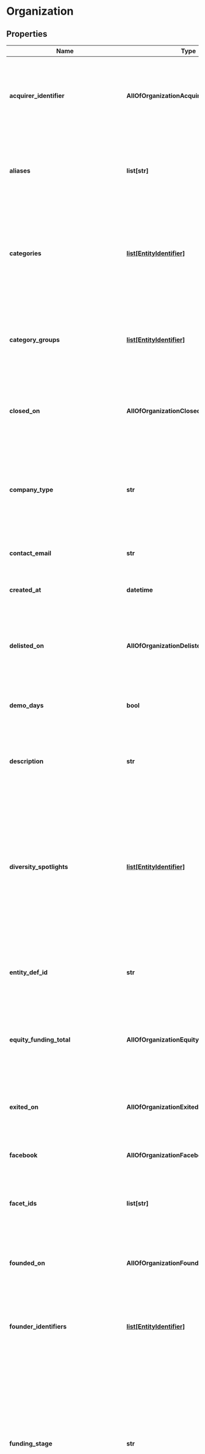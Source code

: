 # Organization

## Properties
Name | Type | Description | Notes
------------ | ------------- | ------------- | -------------
**acquirer_identifier** | **AllOfOrganizationAcquirerIdentifier** | Name of the organization that made the acquisition\\ Field Type: identifier\\ Searchable: Yes\\ Search Operators: blank, contains, eq, includes, not_contains, not_eq, not_includes, starts  | [optional] 
**aliases** | **list[str]** | Alternate or previous names for the organization\\ Field Type: text_short_multi\\ Searchable: Yes\\ Search Operators: blank, contains, eq, not_contains, not_eq, starts  | [optional] 
**categories** | [**list[EntityIdentifier]**](EntityIdentifier.md) | Descriptive keyword for an Organization (e.g. SaaS, Android, Cloud Computing, Medical Device)\\ Field Type: identifier_multi\\ Searchable: Yes\\ Search Operators: blank, includes, includes_all, not_includes, not_includes_all  | [optional] 
**category_groups** | [**list[EntityIdentifier]**](EntityIdentifier.md) | Superset of Industries (e.g. Software, Mobile, Health Care)\\ Field Type: identifier_multi\\ Searchable: Yes\\ Search Operators: blank, includes, includes_all, not_includes, not_includes_all  | [optional] 
**closed_on** | **AllOfOrganizationClosedOn** | The date when the organization is closed\\ Field Type: date_precision\\ Searchable: Yes\\ Search Operators: between, blank, eq, gte, lte  | [optional] 
**company_type** | **str** | Whether an Organization is for profit or non-profit\\ Field Type: enum\\ Searchable: Yes\\ Search Operators: blank, eq, includes, not_eq, not_includes\\ Possible values are:  * for_profit - For Profit  * non_profit - Non-profit  | [optional] 
**contact_email** | **str** | General contact email for the organization\\ Field Type: text_blob\\ Searchable: No  | [optional] 
**created_at** | **datetime** | Field Type: datetime\\ Searchable: Yes\\ Search Operators: between, blank, eq, gte, lte  | [optional] 
**delisted_on** | **AllOfOrganizationDelistedOn** | The date when the Organization removed its stock from the stock exchange.\\ Field Type: date_precision\\ Searchable: Yes\\ Search Operators: between, blank, eq, gte, lte  | [optional] 
**demo_days** | **bool** | Whether an accelerator hosts any demo days\\ Field Type: boolean\\ Searchable: Yes\\ Search Operators: blank, eq  | [optional] 
**description** | **str** | Organization Description, Industries, Industry Groups\\ Field Type: text_long\\ Searchable: Yes\\ Search Operators: blank, contains, not_contains  | [optional] 
**diversity_spotlights** | [**list[EntityIdentifier]**](EntityIdentifier.md) | Types of diversity represented in an organization, specifically of those who are founding members, currently the CEO, or have check-writing abilities in an investment firm. This feature is in beta and may change with future updates.\\ Field Type: identifier_multi\\ Searchable: Yes\\ Search Operators: blank, includes, includes_all, not_includes, not_includes_all  | [optional] 
**entity_def_id** | **str** | Field Type: enum\\ Searchable: Yes\\ Search Operators: blank, eq, includes, not_eq, not_includes\\ Possible values are:  * organization - Organization  | [optional] 
**equity_funding_total** | **AllOfOrganizationEquityFundingTotal** | Total funding amount raised across all Funding Rounds excluding debt\\ Field Type: money\\ Searchable: Yes\\ Search Operators: between, blank, eq, gt, gte, lt, lte, not_eq  | [optional] 
**exited_on** | **AllOfOrganizationExitedOn** | Date the organization was acquired or went public\\ Field Type: date_precision\\ Searchable: Yes\\ Search Operators: between, blank, eq, gte, lte  | [optional] 
**facebook** | **AllOfOrganizationFacebook** | Link to Organization&#x27;s Facebook page\\ Field Type: link\\ Searchable: No  | [optional] 
**facet_ids** | **list[str]** | Field Type: enum_multi\\ Searchable: Yes\\ Search Operators: blank, includes, includes_all, not_includes, not_includes_all  | [optional] 
**founded_on** | **AllOfOrganizationFoundedOn** | Date the Organization was founded\\ Field Type: date_precision\\ Searchable: Yes\\ Search Operators: between, blank, eq, gte, lte  | [optional] 
**founder_identifiers** | [**list[EntityIdentifier]**](EntityIdentifier.md) | Founders of the organization\\ Field Type: identifier_multi\\ Searchable: Yes\\ Search Operators: blank, includes, includes_all, not_includes, not_includes_all  | [optional] 
**funding_stage** | **str** | This field describes an organization&#x27;s most recent funding status (e.g. Early Stage Venture, Late Stage Venture, M&amp;A)\\ Field Type: enum\\ Searchable: Yes\\ Search Operators: blank, eq, includes, not_eq, not_includes\\ Possible values are:  * early_stage_venture - Early Stage Venture  * ipo - IPO  * late_stage_venture - Late Stage Venture  * m_and_a - M&amp;A  * private_equity - Private Equity  * seed - Seed  | [optional] 
**funding_total** | **AllOfOrganizationFundingTotal** | Total amount raised across all funding rounds\\ Field Type: money\\ Searchable: Yes\\ Search Operators: between, blank, eq, gt, gte, lt, lte, not_eq  | [optional] 
**funds_total** | **AllOfOrganizationFundsTotal** | Total funding amount raised across all Fund Raises\\ Field Type: money\\ Searchable: Yes\\ Search Operators: between, blank, eq, gt, gte, lt, lte, not_eq  | [optional] 
**hub_tags** | **list[str]** | Tags are labels assigned to organizations, which identify their belonging to a group with that shared label\\ Field Type: enum_multi\\ Searchable: Yes\\ Search Operators: blank, includes, includes_all, not_includes, not_includes_all  | [optional] 
**identifier** | **AllOfOrganizationIdentifier** | Name of the Organization\\ Field Type: identifier\\ Searchable: Yes\\ Search Operators: blank, contains, eq, includes, not_contains, not_eq, not_includes, starts  | 
**image_id** | **str** | The profile image of the organization on Crunchbase\\ Field Type: image_id\\ Searchable: No  | [optional] 
**image_url** | **str** | The cloudinary url of the profile image\\ Field Type: text_blob\\ Searchable: No  | [optional] 
**investor_identifiers** | [**list[EntityIdentifier]**](EntityIdentifier.md) | The top 5 investors with investments in this company, ordered by Crunchbase Rank\\ Field Type: identifier_multi\\ Searchable: Yes\\ Search Operators: blank, includes, includes_all, not_includes, not_includes_all  | [optional] 
**investor_stage** | **list[str]** | This describes the stage of investments made by this organization (e.g. Angel, Fund of Funds, Venture Capital)\\ Field Type: enum_multi\\ Searchable: Yes\\ Search Operators: blank, includes, includes_all, not_includes, not_includes_all  | [optional] 
**investor_type** | **list[str]** | This describes the type of investor this organization is (e.g. Angel, Fund of Funds, Venture Capital)\\ Field Type: enum_multi\\ Searchable: Yes\\ Search Operators: blank, includes, includes_all, not_includes, not_includes_all  | [optional] 
**ipo_status** | **str** | The current public status of the Organization\\ Field Type: enum\\ Searchable: Yes\\ Search Operators: blank, eq, includes, not_eq, not_includes\\ Possible values are:  * delisted - Delisted  * private - Private  * public - Public  | [optional] 
**last_equity_funding_total** | **AllOfOrganizationLastEquityFundingTotal** | Amount of most recent Funding Round excluding debt\\ Field Type: money\\ Searchable: Yes\\ Search Operators: between, blank, eq, gt, gte, lt, lte, not_eq  | [optional] 
**last_equity_funding_type** | **str** | The most recent Funding Round excluding debt\\ Field Type: enum\\ Searchable: Yes\\ Search Operators: blank, eq, includes, not_eq, not_includes\\ Possible values are:  * angel - Angel  * convertible_note - Convertible Note  * corporate_round - Corporate Round  * debt_financing - Debt Financing  * equity_crowdfunding - Equity Crowdfunding  * grant - Grant  * initial_coin_offering - Initial Coin Offering  * non_equity_assistance - Non-equity Assistance  * post_ipo_debt - Post-IPO Debt  * post_ipo_equity - Post-IPO Equity  * post_ipo_secondary - Post-IPO Secondary  * pre_seed - Pre-Seed  * private_equity - Private Equity  * product_crowdfunding - Product Crowdfunding  * secondary_market - Secondary Market  * seed - Seed  * series_a - Series A  * series_b - Series B  * series_c - Series C  * series_d - Series D  * series_e - Series E  * series_f - Series F  * series_g - Series G  * series_h - Series H  * series_i - Series I  * series_j - Series J  * series_unknown - Venture - Series Unknown  * undisclosed - Undisclosed  | [optional] 
**last_funding_at** | **date** | Date of most recent Funding Round\\ Field Type: date\\ Searchable: Yes\\ Search Operators: between, blank, eq, gte, lte  | [optional] 
**last_funding_total** | **AllOfOrganizationLastFundingTotal** | Amount of most recent Funding Round\\ Field Type: money\\ Searchable: Yes\\ Search Operators: between, blank, eq, gt, gte, lt, lte, not_eq  | [optional] 
**last_funding_type** | **str** | Last funding round type (e.g. Seed, Series A, Private Equity)\\ Field Type: enum\\ Searchable: Yes\\ Search Operators: blank, eq, includes, not_eq, not_includes\\ Possible values are:  * angel - Angel  * convertible_note - Convertible Note  * corporate_round - Corporate Round  * debt_financing - Debt Financing  * equity_crowdfunding - Equity Crowdfunding  * grant - Grant  * initial_coin_offering - Initial Coin Offering  * non_equity_assistance - Non-equity Assistance  * post_ipo_debt - Post-IPO Debt  * post_ipo_equity - Post-IPO Equity  * post_ipo_secondary - Post-IPO Secondary  * pre_seed - Pre-Seed  * private_equity - Private Equity  * product_crowdfunding - Product Crowdfunding  * secondary_market - Secondary Market  * seed - Seed  * series_a - Series A  * series_b - Series B  * series_c - Series C  * series_d - Series D  * series_e - Series E  * series_f - Series F  * series_g - Series G  * series_h - Series H  * series_i - Series I  * series_j - Series J  * series_unknown - Venture - Series Unknown  * undisclosed - Undisclosed  | [optional] 
**last_key_employee_change_date** | **date** | See companies that have hired executives (VP and above) in a certain date range\\ Field Type: date\\ Searchable: Yes\\ Search Operators: between, blank, eq, gte, lte  | [optional] 
**last_layoff_date** | **date** | Date of last layoff event\\ Field Type: date\\ Searchable: Yes\\ Search Operators: between, blank, eq, gte, lte  | [optional] 
**layout_id** | **str** | This is the auto-generated layout for the profile\\ Field Type: enum\\ Searchable: Yes\\ Search Operators: blank, eq, includes, not_eq, not_includes\\ Possible values are:  * investor - Investor Layout  * school - School Layout  | [optional] 
**legal_name** | **str** | The legal name of the organization\\ Field Type: text_blob\\ Searchable: No  | [optional] 
**linkedin** | **AllOfOrganizationLinkedin** | Link to Organization&#x27;s LinkedIn page\\ Field Type: link\\ Searchable: No  | [optional] 
**listed_stock_symbol** | **str** | Stock ticker symbol (e.g. AAPL, FB, TWTR)\\ Field Type: text_blob\\ Searchable: No  | [optional] 
**location_group_identifiers** | [**list[EntityIdentifier]**](EntityIdentifier.md) | Where the organization is headquartered (e.g. San Francisco Bay Area, Silicon Valley)\\ Field Type: identifier_multi\\ Searchable: Yes\\ Search Operators: blank, includes, includes_all, not_includes, not_includes_all  | [optional] 
**location_identifiers** | [**list[LocationIdentifier]**](LocationIdentifier.md) | Where the organization is headquartered\\ Field Type: identifier_multi\\ Searchable: Yes\\ Search Operators: blank, includes, includes_all, not_includes, not_includes_all  | [optional] 
**name** | **str** | Field Type: text_blob\\ Searchable: No  | [optional] 
**num_acquisitions** | **float** | Total number of Acquisitions\\ Field Type: integer\\ Searchable: Yes\\ Search Operators: between, blank, eq, gt, gte, lt, lte, not_eq  | [optional] 
**num_alumni** | **float** | Total number of alumni\\ Field Type: integer\\ Searchable: Yes\\ Search Operators: between, blank, eq, gt, gte, lt, lte, not_eq  | [optional] 
**num_articles** | **float** | Number of news articles that reference the Organization\\ Field Type: integer\\ Searchable: Yes\\ Search Operators: between, blank, eq, gt, gte, lt, lte, not_eq  | [optional] 
**num_current_advisor_positions** | **float** | Total number of board member and advisor profiles an organization has on Crunchbase\\ Field Type: integer\\ Searchable: Yes\\ Search Operators: between, blank, eq, gt, gte, lt, lte, not_eq  | [optional] 
**num_current_positions** | **float** | Total number of employee profiles an organization has on Crunchbase\\ Field Type: integer\\ Searchable: Yes\\ Search Operators: between, blank, eq, gt, gte, lt, lte, not_eq  | [optional] 
**num_diversity_spotlight_investments** | **float** | Total number of diversity investments made by an investor\\ Field Type: integer\\ Searchable: Yes\\ Search Operators: between, blank, eq, gt, gte, lt, lte, not_eq  | [optional] 
**num_employees_enum** | **str** | Total number of employees\\ Field Type: enum\\ Searchable: Yes\\ Search Operators: blank, eq, includes, not_eq, not_includes\\ Possible values are:  * c_00001_00010 - 1-10  * c_00011_00050 - 11-50  * c_00051_00100 - 51-100  * c_00101_00250 - 101-250  * c_00251_00500 - 251-500  * c_00501_01000 - 501-1000  * c_01001_05000 - 1001-5000  * c_05001_10000 - 5001-10000  * c_10001_max - 10001+  | [optional] 
**num_enrollments** | **str** | Total number of Enrollments\\ Field Type: enum\\ Searchable: Yes\\ Search Operators: blank, eq, includes, not_eq, not_includes\\ Possible values are:  * c_00001_00010 - 1-10  * c_00011_00050 - 11-50  * c_00051_00100 - 51-100  * c_00101_00250 - 101-250  * c_00251_00500 - 251-500  * c_00501_01000 - 501-1000  * c_01001_05000 - 1001-5000  * c_05001_10000 - 5001-10000  * c_10001_max - 10001+  | [optional] 
**num_event_appearances** | **float** | Total number of events an Organization appeared in\\ Field Type: integer\\ Searchable: Yes\\ Search Operators: between, blank, eq, gt, gte, lt, lte, not_eq  | [optional] 
**num_exits** | **float** | Total number of Exits\\ Field Type: integer\\ Searchable: Yes\\ Search Operators: between, blank, eq, gt, gte, lt, lte, not_eq  | [optional] 
**num_exits_ipo** | **float** | Total number of Exits (IPO)\\ Field Type: integer\\ Searchable: Yes\\ Search Operators: between, blank, eq, gt, gte, lt, lte, not_eq  | [optional] 
**num_founder_alumni** | **float** | Total number of Alumni that are Founders\\ Field Type: integer\\ Searchable: Yes\\ Search Operators: between, blank, eq, gt, gte, lt, lte, not_eq  | [optional] 
**num_founders** | **float** | Total number of Founders\\ Field Type: integer\\ Searchable: Yes\\ Search Operators: between, blank, eq, gt, gte, lt, lte, not_eq  | [optional] 
**num_funding_rounds** | **float** | Total number of Funding Rounds\\ Field Type: integer\\ Searchable: Yes\\ Search Operators: between, blank, eq, gt, gte, lt, lte, not_eq  | [optional] 
**num_funds** | **float** | Total number of Funds raised\\ Field Type: integer\\ Searchable: Yes\\ Search Operators: between, blank, eq, gt, gte, lt, lte, not_eq  | [optional] 
**num_investments** | **float** | Total number of Investments made\\ Field Type: integer\\ Searchable: Yes\\ Search Operators: between, blank, eq, gt, gte, lt, lte, not_eq  | [optional] 
**num_investors** | **float** | Total number of investment firms and individual investors\\ Field Type: integer\\ Searchable: Yes\\ Search Operators: between, blank, eq, gt, gte, lt, lte, not_eq  | [optional] 
**num_lead_investments** | **float** | Total number of Lead Investments made\\ Field Type: integer\\ Searchable: Yes\\ Search Operators: between, blank, eq, gt, gte, lt, lte, not_eq  | [optional] 
**num_lead_investors** | **float** | Total number of lead investment firms and individual investors\\ Field Type: integer\\ Searchable: Yes\\ Search Operators: between, blank, eq, gt, gte, lt, lte, not_eq  | [optional] 
**num_past_positions** | **float** | Total number of past employee profiles of an organization\\ Field Type: integer\\ Searchable: Yes\\ Search Operators: between, blank, eq, gt, gte, lt, lte, not_eq  | [optional] 
**num_portfolio_organizations** | **float** | Total number of portfolio organizations\\ Field Type: integer\\ Searchable: Yes\\ Search Operators: between, blank, eq, gt, gte, lt, lte, not_eq  | [optional] 
**num_sub_organizations** | **float** | Total number of sub-organizations that belongs to a parent Organization\\ Field Type: integer\\ Searchable: Yes\\ Search Operators: between, blank, eq, gt, gte, lt, lte, not_eq  | [optional] 
**operating_status** | **str** | Operating Status of Organization e.g. Active, Closed\\ Field Type: enum\\ Searchable: Yes\\ Search Operators: blank, eq, includes, not_eq, not_includes\\ Possible values are:  * active - Active  * closed - Closed  | [optional] 
**override_layout_id** | **str** | Override the layout of the Entity Profile\\ Field Type: enum\\ Searchable: Yes\\ Search Operators: blank, eq, includes, not_eq, not_includes\\ Possible values are:  * default - Default Layout  * investor - Investor Layout  * school - School Layout  | [optional] 
**owner_identifier** | **AllOfOrganizationOwnerIdentifier** | This is the parent Organization of the sub-organization\\ Field Type: identifier\\ Searchable: Yes\\ Search Operators: blank, contains, eq, includes, not_contains, not_eq, not_includes, starts  | [optional] 
**permalink** | **str** | Field Type: permalink\\ Searchable: No  | [optional] 
**permalink_aliases** | **list[str]** | These are the alternative aliases to the primary permalink of the Organization\\ Field Type: text_exact_multi\\ Searchable: Yes\\ Search Operators: blank, includes, includes_all, not_includes, not_includes_all  | [optional] 
**phone_number** | **str** | Organization&#x27;s general phone number\\ Field Type: text_blob\\ Searchable: No  | [optional] 
**program_application_deadline** | **date** | The deadline for applying to the Accelerator Program\\ Field Type: date\\ Searchable: Yes\\ Search Operators: between, blank, eq, gte, lte  | [optional] 
**program_duration** | **float** | The duration of the Acceleration Program in number of weeks\\ Field Type: integer\\ Searchable: Yes\\ Search Operators: between, blank, eq, gt, gte, lt, lte, not_eq  | [optional] 
**program_type** | **str** | The type of Accelerator Program (e.g. On-Site, Online)\\ Field Type: enum\\ Searchable: Yes\\ Search Operators: blank, eq, includes, not_eq, not_includes\\ Possible values are:  * on_site - On-Site  * online - Online  | [optional] 
**rank_delta_d30** | **float** | Movement in Rank over the last 30 days using a score from -10 to 10\\ Field Type: decimal\\ Searchable: Yes\\ Search Operators: between, blank, eq, gt, gte, lt, lte, not_eq  | [optional] 
**rank_delta_d7** | **float** | Movement in Rank over the last 7 days using a score from -10 to 10\\ Field Type: decimal\\ Searchable: Yes\\ Search Operators: between, blank, eq, gt, gte, lt, lte, not_eq  | [optional] 
**rank_delta_d90** | **float** | Movement in Rank over the last 90 days using a score from -10 to 10\\ Field Type: decimal\\ Searchable: Yes\\ Search Operators: between, blank, eq, gt, gte, lt, lte, not_eq  | [optional] 
**rank_org** | **float** | Algorithmic rank assigned to the top 100,000 most active Organizations\\ Field Type: integer\\ Searchable: Yes\\ Search Operators: between, blank, eq, gt, gte, lt, lte, not_eq  | [optional] 
**rank_principal** | **float** | Algorithmic rank assigned to the top 100,000 most active Organizations and People\\ Field Type: integer\\ Searchable: Yes\\ Search Operators: between, blank, eq, gt, gte, lt, lte, not_eq  | [optional] 
**revenue_range** | **str** | Estimated revenue range for organization\\ Field Type: enum\\ Searchable: Yes\\ Search Operators: blank, eq, includes, not_eq, not_includes\\ Possible values are:  * r_00000000 - Less than $1M  * r_00001000 - $1M to $10M  * r_00010000 - $10M to $50M  * r_00050000 - $50M to $100M  * r_00100000 - $100M to $500M  * r_00500000 - $500M to $1B  * r_01000000 - $1B to $10B  * r_10000000 - $10B+  | [optional] 
**school_method** | **str** | The type of School Method (e.g. On Campus, Online)\\ Field Type: enum\\ Searchable: Yes\\ Search Operators: blank, eq, includes, not_eq, not_includes\\ Possible values are:  * on_compus - On Campus  * online - Online  * online_and_on_campus - Online and On Campus  | [optional] 
**school_program** | **str** | The type of School Program (e.g. Bootcamp, Four Year University)\\ Field Type: enum\\ Searchable: Yes\\ Search Operators: blank, eq, includes, not_eq, not_includes\\ Possible values are:  * bootcamp - Bootcamp  * community_college - Community College  * four_year_university - Four Year University  * graduate_university - Graduate University  * high_school - High School  * trade_school - Trade School  * two_year_university - Two Year University  | [optional] 
**school_type** | **str** | The type of school\\ Field Type: enum\\ Searchable: Yes\\ Search Operators: blank, eq, includes, not_eq, not_includes\\ Possible values are:  * for_profit_private - Private  * non_profit_private - Private (Non-Profit)  * public - Public  | [optional] 
**short_description** | **str** | Text of Organization Description, Industries, and Industry Groups\\ Field Type: text_long\\ Searchable: Yes\\ Search Operators: blank, contains, not_contains  | [optional] 
**status** | **str** | Status of Organization e.g. Operating, Closed, Acquired, IPO\\ Field Type: enum\\ Searchable: Yes\\ Search Operators: blank, eq, includes, not_eq, not_includes\\ Possible values are:  * closed - Closed  * ipo - IPO  * operating - Operating  * was_acquired - Was Acquired  | [optional] 
**stock_exchange_symbol** | **str** | Stock exchange where the Organization is listed e.g. NYSE, NASDAQ\\ Field Type: enum\\ Searchable: Yes\\ Search Operators: blank, eq, includes, not_eq, not_includes\\ Possible values are:  * adx - ADX - Abu Dhabi Securities Exchange  * afx - AFX - Afghanistan Stock Exchange  * altx - ALTX - ALTX East Africa Exchange  * amex - AMEX - American Stock Exchange  * ams - AMS - Euronext Amsterdam  * amx - AMX - Armenia Securities Exchange  * asce - ASCE - Abuja Securities and Commodities Exchange  * asx - ASX - Australian Securities Exchange  * ath - ATH - Athens Stock Exchange  * bcba - BCBA - Buenos Aires Stock Exchange  * bdp - BDP - Budapest Stock Exchange  * belex - BELEX - Belgrade Stock Exchange  * ber - BER - Berliner Börse  * bfb - BFB - Baku Stock Exchange  * bit - BIT - Italian Stock Exchange  * bkk - BKK - Thailand Stock Exchange  * blse - BLSE - Banja Luka Stock Exchange  * bme - BME - Madrid Stock Exchange  * bmv - BMV - Mexican Stock Exchange  * bom - BOM - Bombay Stock Exchange  * brvm - BRVM - Regional Securities Exchange SA  * bse - BSE - Bulgarian Stock Exchange  * bse_lb - BSE - Beirut Stock Exchange  * bsse - BSSE - Bratislava Stock Exchange  * bsx - BSX - Bermuda Stock Exchange  * bvb - BVB - Bucharest Stock Exchange  * bvc - BVC - Colombian Stock Exchange  * bvfb - BVFB - Belarusian Currency and Stock Exchange  * bvm - BVM - Montevideo Stock Exchange  * bvmf - B3 - Brazil Stock Exchange and OTC Market  * bvmt - BVMT - Tunis Stock Exchange  * bx - BX - Berne Stock Exchange  * cas - CAS - Casablanca Stock Exchange  * cise - CISE - Channel Islands Stock Exchange  * cnsx - CNSX - Canadian National Stock Exchange  * col - COL - Colombo Stock Exchange  * cph - CPH - Copenhagen Stock Exchange  * cse - CSE - Canadian Securities Exchange  * cse_cy - CSE - Cyprus Stock Exchange  * csx - CSX - Cambodia Securities Exchange  * cve - TSX-V - Toronto TSX Venture Exchange  * dfm - DFM - Dubai Financial Market  * dse - DSE - Dhaka Stock Exchange  * dsx - DSX - Douala Stock Exchange  * dus - DUS - Börse Düsseldorf  * ebr - EBR - Euronext Brussels  * egx - EGX - Egypt Stock Exchange  * eli - ELI - Euronext Lisbon  * epa - EPA - Euronext Paris  * etr - ETR - Deutsche Börse XETRA  * eurex - EUREX - Eurex Exchange  * fra - FRA - Frankfurt Stock Exchange  * fwb - FWB - Börse Frankfurt Stock Exchange  * gha - GHA - Ghana Stock Exchange  * gsx - GSX - Georgian Stock Exchange  * gsx_gi - GSX - Gibraltar Stock Exchange  * hel - HEL - Helsinki Stock Exchange  * hkg - HKG - Hong Kong Stock Exchange  * hnx - HNX - Hanoi Stock Exchange  * hose - HOSE - Ho Chi Minh Stock Exchange  * ice - ICE - Iceland Stock Exchange  * idx - IDX - Indonesia Stock Exchange  * iex - IEX - Investors Exchange  * ifb - IFB - Iran Fara Bourse  * ime - IME - Iran Mercantile Exchange  * irenex - IRENEX - Iran Energy Exchange  * ise - ISE - Irish Stock Exchange  * ist - IST - Istanbul Stock Exchange  * isx - ISX - Iraq Stock Exchange  * jp - JP - Japan Exchange  * jsc - JSC - Belarusian Currency and Stock Exchange  * jse - JSE - Johannesburg Stock Exchange  * jse_jam - JSE - Jamaica Stock Exchange  * kase - KASE - Kazakhstan Stock Exchange  * klse - KLSE - Malaysia Stock Exchange  * kosdaq - KOSDAQ - Korean Securities Dealers Automated Quotations  * krx - KRX - Korea Stock Exchange  * kse - KSE - Kuwait Stock Exchange  * lje - LJE - Ljubljana Stock Exchange  * lse - LSE - London Stock Exchange  * lsm - LSM - Libyan Stock Market  * lsx - LSX - Lao Securities Exchange  * luse - LuSE - Lusaka Securities Exchange  * luxse - LuxSE - Luxembourg Stock Exchange  * mal - MAL - Malta Stock Exchange  * mcx - MCX - Multi Commodity Exchange of India  * meff - MEFF - Mercado Spanish Financial Futures Market  * mnse - MNSE - Montenegro Stock Exchange  * moex - MOEX - Moscow Exchange  * mse - MSE - Metropolitan Stock Exchange  * mse_md - MSE - Moldova Stock Exchange  * mse_mk - MSE - Macedonian Stock Exchange  * msei - MSEI - Metropolitan Stock Exchange of India  * msm - MSM - Muscat Securities Market  * mun - MUN - Börse München  * nasdaq - NASDAQ  * nbo - NSE - Nairobi Securities Exchange  * neeq - NEEQ - National Equities Exchange and Quotations  * nepse - NEPSE - Nepal Stock Exchange  * nex - NEX - NEX Exchange  * ngm - NGM - Nordic Growth Market Exchange  * nig - NIG - Nigerian Stock Exchange  * notc - NOTC - Norwegian OTC  * npex - NPEX - NPEX Stock Exchange  * nse - NSE - National Stock Exchange of India  * nsx - NSX - National Stock Exchange of Australia  * nyse - NYSE - New York Stock Exchange  * nysearca - NYSEARCA - NYSE Arca  * nysemkt - NYSEAMERICAN - NYSE American  * nze - NZE - New Zealand Stock Exchange  * ose - OSE - Oslo Stock Exchange  * otcbb - OTCBB - FINRA OTC Bulletin Board  * otcpink - OTC Pink  * otcqb - OTCQB  * otcqx - OTCQX  * pdex - PDEx - Philippine Dealing Exchange  * pex - PEX - Palestine Exchange  * pfts - PFTS - PFTS Ukraine Stock Exchange  * pomsox - POMSoX - Port Moresby Stock Exchange  * prg - PRA - Prague Stock Exchange  * pse - PSE - Philippine Stock Exchange  * psx - PSX - Pakistan Stock Exchange  * qse - QSE - Qatar Stock Exchange  * rfb - RFB - Riga Stock Exchange  * rse - RSE - Rwanda Stock Exchange  * rsebl - RSEBL - Royal Securities Exchange of Bhutan  * sase - SASE - Sarajevo Stock Exchange  * sbx - SBX - BX Swiss  * sehk - SEHK - The Stock Exchange of Hong Kong  * sem - SEM - Stock Exchange of Mauritius  * sgbv - SGBV - Algiers Stock Exchange  * sgx - SGX - Singapore Stock Exchange  * six - SIX - SIX Swiss Exchange  * spbex - SPBEX - Saint Petersburg Stock Exchange  * spse - SPSE - South Pacific Stock Exchange  * sse - SSE - Shanghai Stock Exchange  * ssx - SSX - Sydney Stock Exchange  * sto - STO - Stockholm Stock Exchange  * stu - STU - Börse Stuttgart  * swx - SWX - SIX Swiss Exchange  * szse - SZSE - Shenzhen Stock Exchange  * tadawul - Tadawul - Saudi Stock Exchange  * tal - TSE - Tallinn Stock Exchange  * tfex - TFEX - Thailand Futures Exchange  * tise - TISE - The International Stock Exchange  * tlv - TLV - Tel Aviv Stock Exchange  * tpe - TWSE - Taiwan Stock Exchange  * tse_al - TSE - Tirana Stock Exchange  * tse_ir - TSE - Tehran Stock Exchange  * tsec - TWO - Taiwan OTC Exchange  * tsx - TSX - Toronto Stock Exchange  * ttse - TTSE - Trinidad and Tobago Stock Exchange  * tyo - TYO - Tokyo Stock Exchange  * use - USE - Uganda Securities Exchange  * ux - UX - Ukrainian Exchange  * vie - VIE - Vienna Stock Exchange  * vmf - VMF - Faroese Securities Market  * vse - VSE - Vancouver Stock Exchange  * wse - WSE - Warsaw Stock Exchange  * ysx - YSX - Yangon Stock Exchange  * zamace - ZAMACE - Zambian Commodity Exchange  * zse - ZSE - Zimbabwe Stock Exchange  * zse_hr - ZSE - Zagreb Stock Exchange  | [optional] 
**stock_symbol** | **AllOfOrganizationStockSymbol** | Stock ticker symbol (e.g. AAPL, FB, TWTR)\\ Field Type: identifier\\ Searchable: Yes\\ Search Operators: blank, contains, eq, includes, not_contains, not_eq, not_includes, starts  | [optional] 
**twitter** | **AllOfOrganizationTwitter** | Link to Organization&#x27;s Twitter page\\ Field Type: link\\ Searchable: No  | [optional] 
**updated_at** | **datetime** | Field Type: datetime\\ Searchable: Yes\\ Search Operators: between, blank, eq, gte, lte  | [optional] 
**uuid** | **str** | Field Type: uuid\\ Searchable: Yes\\ Search Operators: blank, eq, includes, not_eq, not_includes  | [optional] 
**valuation** | **AllOfOrganizationValuation** | Latest post money valuation of organization\\ Field Type: money\\ Searchable: Yes\\ Search Operators: between, blank, eq, gt, gte, lt, lte, not_eq  | [optional] 
**valuation_date** | **date** | Date of latest post money valuation\\ Field Type: date\\ Searchable: Yes\\ Search Operators: between, blank, eq, gte, lte  | [optional] 
**website** | **AllOfOrganizationWebsite** | Link to homepage. note: website_url has replaced this field; this field will be deprecated in the near future\\ Field Type: link\\ Searchable: No  | [optional] 
**website_url** | **str** | Link to homepage\\ Field Type: url\\ Searchable: Yes\\ Search Operators: domain_blank, domain_eq, domain_includes, not_domain_eq, not_domain_includes  | [optional] 
**went_public_on** | **date** | The date when the Organization went public\\ Field Type: date\\ Searchable: Yes\\ Search Operators: between, blank, eq, gte, lte  | [optional] 

[[Back to Model list]](../README.md#documentation-for-models) [[Back to API list]](../README.md#documentation-for-api-endpoints) [[Back to README]](../README.md)


